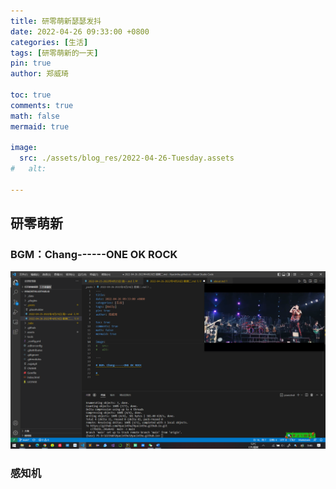 ```yaml
---
title: 研零萌新瑟瑟发抖
date: 2022-04-26 09:33:00 +0800
categories: [生活]
tags: [研零萌新的一天]
pin: true
author: 郑威琦

toc: true
comments: true
math: false
mermaid: true

image:
  src: ./assets/blog_res/2022-04-26-Tuesday.assets
#   alt: 

---
```

## 研零萌新

### BGM：Chang------ONE OK ROCK
![BGM](../assets/blog_res/2022-04-26-Tuesday.assets/Morning.png)

### 感知机
